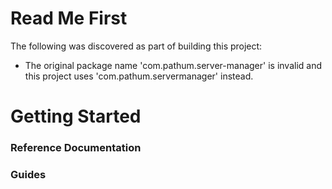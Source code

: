 # Read Me First
The following was discovered as part of building this project:

* The original package name 'com.pathum.server-manager' is invalid and this project uses 'com.pathum.servermanager' instead.

# Getting Started

### Reference Documentation


### Guides



